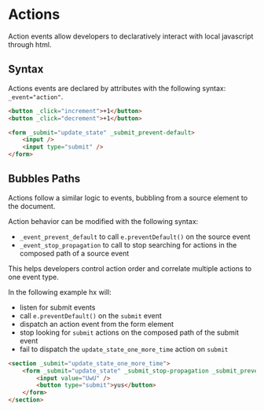 # Actions

Action events allow developers to declaratively interact with local javascript through html.

## Syntax

Actions events are declared by attributes with the following syntax: `_event="action"`.

```html
<button _click="increment">+1</button>
<button _click="decrement">+1</button>

<form _submit="update_state" _submit_prevent-default>
	<input />
	<input type="submit" />
</form>
```

## Bubbles Paths

Actions follow a similar logic to events, bubbling from a source element to the document.

Action behavior can be modified with the following syntax:

- `_event_prevent_default` to call `e.preventDefault()` on the source event
- `_event_stop_propagation` to call to stop searching for actions in the composed path of a source event

This helps developers control action order and correlate multiple actions to one event type.

In the following example hx will:

- listen for submit events
- call `e.preventDefault()` on the `submit` event
- dispatch an action event from the form element
- stop looking for `submit` actions on the composed path of the submit event
- fail to dispatch the `update_state_one_more_time` action on `submit`

```html
<section _submit="update_state_one_more_time">
	<form _submit="update_state" _submit_stop-propagation _submit_prevent-default>
		<input value="UwU" />
		<button type="submit">yus</button>
	</form>
</section>
```
